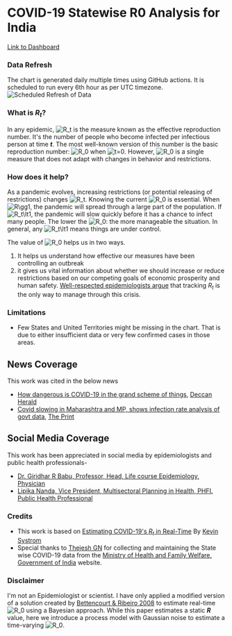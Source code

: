 COVID-19 Statewise R0 Analysis for India
===
[Link to Dashboard](https://parijat29.github.io/COVID-19-India-R0-Analysis/)

### Data Refresh
The chart is generated daily multiple times using GitHub actions. It is scheduled to run every 6th hour as per UTC timezone.   
![Scheduled Refresh of Data](https://github.com/Parijat29/COVID-19-India-R0-Analysis/workflows/Scheduled%20Refresh%20of%20Data/badge.svg)

### What is *R<sub>t</sub>*?
In any epidemic, ![$R_t$](https://render.githubusercontent.com/render/math?math=%24R_t%24) is the measure known as the effective reproduction number. It's the number of people who become infected per infectious person at time ***t***. The most well-known version of this number is the basic reproduction number: ![$R_0$](https://render.githubusercontent.com/render/math?math=%24R_0%24) when ![$t=0$](https://render.githubusercontent.com/render/math?math=%24t%3D0%24). However, ![$R_0$](https://render.githubusercontent.com/render/math?math=%24R_0%24) is a single measure that does not adapt with changes in behavior and restrictions.

### How does it help?
As a pandemic evolves, increasing restrictions (or potential releasing of restrictions) changes ![$R_t$](https://render.githubusercontent.com/render/math?math=%24R_t%24). Knowing the current ![$R_0$](https://render.githubusercontent.com/render/math?math=%24R_0%24) is essential. When ![$R\gg1$](https://render.githubusercontent.com/render/math?math=%24R%5Cgg1%24), the pandemic will spread through a large part of the population. If ![$R_t\lt1$](https://render.githubusercontent.com/render/math?math=%24R_t%5Clt1%24), the pandemic will slow quickly before it has a chance to infect many people. The lower the ![$R_0$](https://render.githubusercontent.com/render/math?math=%24R_0%24): the more manageable the situation. In general, any ![$R_t\lt1$](https://render.githubusercontent.com/render/math?math=%24R_t%5Clt1%24) means things are under control.

The value of ![$R_0$](https://render.githubusercontent.com/render/math?math=%24R_0%24) helps us in two ways. 
  1. It helps us understand how effective our measures have been controlling an outbreak
  2. it gives us vital information about whether we should increase or reduce restrictions based on our competing goals of economic prosperity and human safety. [Well-respected epidemiologists argue](https://www.nytimes.com/2020/04/06/opinion/coronavirus-end-social-distancing.html) that tracking *R<sub>t</sub>* is the only way to manage through this crisis.

### Limitations
  - Few States and United Territories might be missing in the chart. That is due to either insufficient data or very few confirmed cases in those areas.
  
News Coverage
---
This work was cited in the below news
* [How dangerous is COVID-19 in the grand scheme of things](https://www.deccanherald.com/science-and-environment/how-dangerous-is-covid-19-in-the-grand-scheme-of-things-845993.html), [Deccan Herald](https://www.deccanherald.com/)  
* [Covid slowing in Maharashtra and MP, shows infection rate analysis of govt data](https://theprint.in/health/covid-slowing-in-maharashtra-and-mp-shows-infection-rate-analysis-of-govt-data/436861/), [The Print](https://theprint.in/)

Social Media Coverage
---
This work has been appreciated in social media by epidemiologists and public health professionals-
* [Dr. Giridhar R Babu, Professor, Head, Life course Epidemiology, Physician](https://twitter.com/epigiri/status/1266424638592053248)
* [Lipika Nanda, Vice President, Multisectoral Planning in Health, PHFI. Public Health Professional](https://twitter.com/NandaLipika/status/1266779511091126273)

### Credits
  - This work is based on [Estimating COVID-19's *R<sub>t</sub>* in Real-Time](https://github.com/k-sys/covid-19/blob/master/Realtime%20R0.ipynb) By [Kevin Systrom](https://github.com/k-sys)
  - Special thanks to [Thejesh GN](https://thejeshgn.com) for collecting and maintaining the State wise COVID-19 data from the [Ministry of Health and Family Welfare, Government of India](https://www.mohfw.gov.in/) website.

### Disclaimer
I'm not an Epidemiologist or scientist. I have only applied a modified version of a solution created by [Bettencourt & Ribeiro 2008](https://journals.plos.org/plosone/article?id=10.1371/journal.pone.0002185) to estimate real-time ![$R_0$](https://render.githubusercontent.com/render/math?math=%24R_0%24) using a Bayesian approach. While this paper estimates a static ***R*** value, here we introduce a process model with Gaussian noise to estimate a time-varying ![$R_0$](https://render.githubusercontent.com/render/math?math=%24R_0%24).
